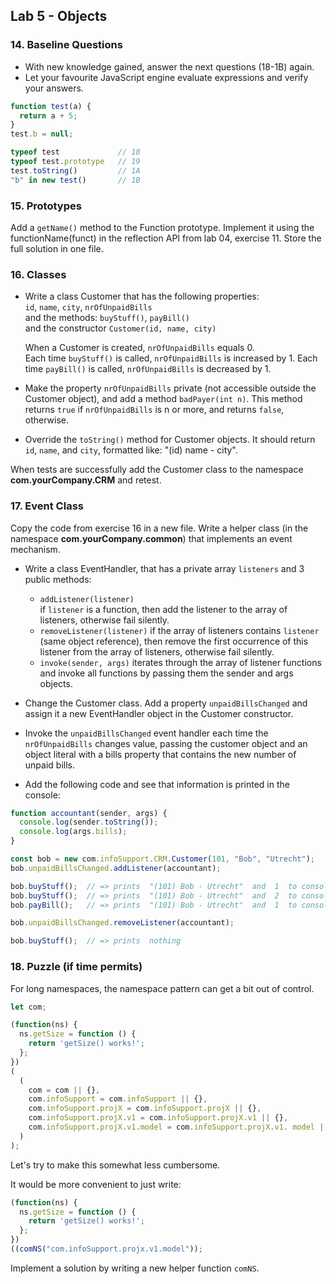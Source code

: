 ## Lab 5 - Objects

### 14. Baseline Questions

* With new knowledge gained, answer the next questions (18-1B) again.
* Let your favourite JavaScript engine evaluate expressions and verify your answers.

```javascript
function test(a) {
  return a + 5;
}
test.b = null;

typeof test             // 18
typeof test.prototype   // 19
test.toString()         // 1A
"b" in new test()       // 1B
```

### 15. Prototypes
Add a ```getName()``` method to the Function prototype. Implement it using the functionName(funct) in the reflection API from lab 04, exercise 11.
Store the full solution in one file.

### 16. Classes
* Write a class Customer that has the following properties:  
  ```id```, ```name```, ```city```, ```nrOfUnpaidBills```  
and the methods:
```buyStuff()```, ```payBill()```  
and the constructor
```Customer(id, name, city)```

  When a Customer is created, ```nrOfUnpaidBills```  equals 0.  
  Each time ```buyStuff()``` is called, ```nrOfUnpaidBills``` is increased by 1.  Each time ```payBill()``` is called, ```nrOfUnpaidBills``` is decreased by 1.
* Make the property ```nrOfUnpaidBills``` private (not accessible outside the Customer object), and add a method ```badPayer(int n)```. This method returns ```true``` if ```nrOfUnpaidBills``` is n or more, and returns ```false```, otherwise.  
* Override the ```toString()``` method for Customer objects. It should return ```id```, ```name```, and ```city```, formatted like: "(id) name - city".

When tests are successfully add the Customer class to the namespace **com.yourCompany.CRM** and retest.

### 17. Event Class
Copy the code from exercise 16 in a new file. Write a helper class (in the namespace **com.yourCompany.common**) that implements an event mechanism.  

* Write a class EventHandler, that has a private array ```listeners```
and 3 public methods:
  * ```addListener(listener)```  
    if ```listener``` is a function, then add the listener to the array of listeners, otherwise fail silently.
  * ```removeListener(listener)```
    if the array of listeners contains ```listener``` (same object reference), then remove the first occurrence of this listener from the array of listeners, otherwise fail silently.
  * ```invoke(sender, args)```
    iterates through the array of listener functions and invoke all functions by passing them the sender and args objects.  

* Change the Customer class. Add a property ```unpaidBillsChanged``` and assign it a new EventHandler object in the Customer constructor.  

* Invoke the ```unpaidBillsChanged``` event handler each time the ```nrOfUnpaidBills``` changes value, passing the customer object and an object literal with a bills property that contains the new number of unpaid bills.

* Add the following code and see that information is printed in the console:

```javascript
function accountant(sender, args) {
  console.log(sender.toString());
  console.log(args.bills);
}

const bob = new com.infoSupport.CRM.Customer(101, "Bob", "Utrecht");
bob.unpaidBillsChanged.addListener(accountant);

bob.buyStuff();  // => prints  "(101) Bob - Utrecht"  and  1  to console
bob.buyStuff();  // => prints  "(101) Bob - Utrecht"  and  2  to console
bob.payBill();   // => prints  "(101) Bob - Utrecht"  and  1  to console

bob.unpaidBillsChanged.removeListener(accountant);

bob.buyStuff();  // => prints  nothing
```

### 18. Puzzle (if time permits)
For long namespaces, the namespace pattern can get a bit out of control.

```javascript
let com;

(function(ns) {
  ns.getSize = function () {
    return 'getSize() works!';
  };
})
(
  (
    com = com || {},
    com.infoSupport = com.infoSupport || {},
    com.infoSupport.projX = com.infoSupport.projX || {},
    com.infoSupport.projX.v1 = com.infoSupport.projX.v1 || {},
    com.infoSupport.projX.v1.model = com.infoSupport.projX.v1. model || {}
  )
);
```

Let's try to make this somewhat less cumbersome.

It would be more convenient to just write:

```javascript
(function(ns) {
  ns.getSize = function () {
    return 'getSize() works!';
  }; 
})
((comNS("com.infoSupport.projx.v1.model"));
```

Implement a solution by writing a new helper function ```comNS```.